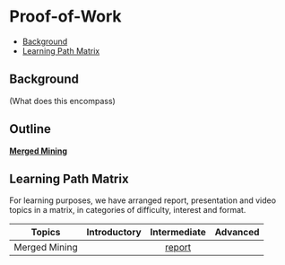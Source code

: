 # Proof-of-Work 

- [Background](#background)
- [Learning Path Matrix](#learning-path-matrix)

## Background

(What does this encompass)

## Outline

[**Merged Mining**](./merged-mining/merged-mining.md)

## Learning Path Matrix 

For learning purposes, we have arranged report, presentation and video topics in a matrix, in categories of difficulty, interest and format.

| Topics        | Introductory |                Intermediate                | Advanced |
| ------------- | :----------: | :----------------------------------------: | :------: |
| Merged Mining |              | [report](./merged-mining/merged-mining.md) |          |

